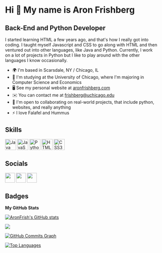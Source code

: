 Hi 👋 My name is Aron Frishberg
===============================

Back-End and Python Developer
------------------------

I started learning HTML a few years ago, and that's how I really got into coding. I taught myself Javascript and CSS to go along with HTML and then ventured out into other languages, like Java and Python. Currently, I work on a lot of projects in Python but I like to play around with the other languages I know occasionally.

* 🌍  I'm based in Scarsdale, NY / Chicago, IL
* 📕  I'm studying at the University of Chicago, where I'm majoring in Computer Science and Economics
* 🖥️  See my personal website at [aronfrishberg.com](http://aronfrishberg.com)
* ✉️  You can contact me at [frishberg@uchicago.edu](mailto:frishberg@uchicago.edu)
* 🤝  I'm open to collaborating on real-world projects, that include python, websites, and really anything
* ⚡  I love Falafel and Hummus

## Skills

<p align="left">
<a href="https://www.oracle.com/java/" target="_blank" rel="noreferrer"><img src="https://raw.githubusercontent.com/danielcranney/readme-generator/main/public/icons/skills/java-colored.svg" width="36" height="36" alt="Java" /></a>
<a href="https://developer.mozilla.org/en-US/docs/Web/JavaScript" target="_blank" rel="noreferrer"><img src="https://raw.githubusercontent.com/danielcranney/readme-generator/main/public/icons/skills/javascript-colored.svg" width="36" height="36" alt="JavaScript" /></a>
<a href="https://www.python.org/" target="_blank" rel="noreferrer"><img src="https://raw.githubusercontent.com/danielcranney/readme-generator/main/public/icons/skills/python-colored.svg" width="36" height="36" alt="Python" /></a>
<a href="https://developer.mozilla.org/en-US/docs/Glossary/HTML5" target="_blank" rel="noreferrer"><img src="https://raw.githubusercontent.com/danielcranney/readme-generator/main/public/icons/skills/html5-colored.svg" width="36" height="36" alt="HTML5" /></a>
<a href="https://www.w3.org/TR/CSS/#css" target="_blank" rel="noreferrer"><img src="https://raw.githubusercontent.com/danielcranney/readme-generator/main/public/icons/skills/css3-colored.svg" width="36" height="36" alt="CSS3" /></a>
</p>

## Socials

<p align="left"> <a href="https://www.github.com/AronFrish" target="_blank" rel="noreferrer"><img src="https://raw.githubusercontent.com/danielcranney/readme-generator/main/public/icons/socials/github.svg" width="32" height="32" /></a> <a href="http://www.instagram.com/aron_frishberg" target="_blank" rel="noreferrer"><img src="https://raw.githubusercontent.com/danielcranney/readme-generator/main/public/icons/socials/instagram.svg" width="32" height="32" /></a> <a href="https://www.linkedin.com/in/aron-frishberg-376b0b205/" target="_blank" rel="noreferrer"><img src="https://raw.githubusercontent.com/danielcranney/readme-generator/main/public/icons/socials/linkedin.svg" width="32" height="32" /></a></p>

## Badges

<b>My GitHub Stats</b>

<a href="http://www.github.com/AronFrish"><img src="https://github-readme-stats.vercel.app/api?username=AronFrish&show_icons=true&hide=prs,issues,contribs&count_private=true&title_color=0891b2&text_color=ffffff&icon_color=0891b2&bg_color=1c1917&hide_border=true&show_icons=true" alt="AronFrish's GitHub stats" /></a>

<a href="http://www.github.com/AronFrish"><img src="https://github-readme-streak-stats.herokuapp.com/?user=AronFrish&stroke=ffffff&background=1c1917&ring=0891b2&fire=0891b2&currStreakNum=ffffff&currStreakLabel=0891b2&sideNums=ffffff&sideLabels=ffffff&dates=ffffff&hide_border=true" /></a>

<a href="http://www.github.com/AronFrish"><img src="https://activity-graph.herokuapp.com/graph?username=AronFrish&bg_color=1c1917&color=ffffff&line=0891b2&point=ffffff&area_color=1c1917&area=true&hide_border=true&custom_title=GitHub%20Commits%20Graph" alt="GitHub Commits Graph" /></a>

<a href="https://github.com/AronFrish" align="left"><img src="https://github-readme-stats.vercel.app/api/top-langs/?username=AronFrish&langs_count=10&title_color=0891b2&text_color=ffffff&icon_color=0891b2&bg_color=1c1917&hide_border=true&locale=en&custom_title=Top%20%Languages" alt="Top Languages" /></a>
